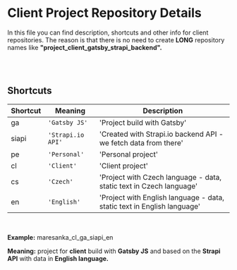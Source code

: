 # Client Project Repository Details

In this file you can find description, shortcuts and other info for client repositories. 
The reason is that there is no need to create **LONG** repository names like **"project_client_gatsby_strapi_backend".**


<br />
<br />


## Shortcuts

|Shortcut        |Meaning               |Description                                                         |
|----------------|-------------------------------|---------------------------------------------------|
|ga	     |`'Gatsby JS'`         |'Project build with Gatsby'                                         |
|siapi	 |`'Strapi.io API'`     |'Created with Strapi.io backend API - we fetch data from there'     |         
|pe	     |`'Personal'`     |'Personal project'     |         
|cl	     |`'Client'`     |'Client project'     |         
|cs	     |`'Czech'`     |'Project with Czech language - data, static text in Czech language'     |         
|en	     |`'English'`     |'Project with English language - data, static text in English language'     |         


<br />


**Example:** maresanka_cl_ga_siapi_en

**Meaning:** project for **client** build with **Gatsby JS** and based on the **Strapi API** with data in **English language.**